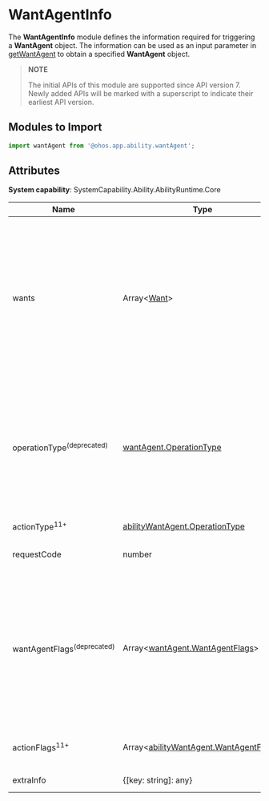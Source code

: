 # WantAgentInfo

The **WantAgentInfo** module defines the information required for triggering a **WantAgent** object. The information can be used as an input parameter in [getWantAgent](js-apis-app-ability-wantAgent.md#wantagentgetwantagent) to obtain a specified **WantAgent** object.

> **NOTE**
> 
> The initial APIs of this module are supported since API version 7. Newly added APIs will be marked with a superscript to indicate their earliest API version.

## Modules to Import

```ts
import wantAgent from '@ohos.app.ability.wantAgent';
```

## Attributes

**System capability**: SystemCapability.Ability.AbilityRuntime.Core

| Name          | Type                           | Mandatory| Description                  |
| -------------- | ------------------------------- | ---- | ---------------------- |
| wants          | Array\<[Want](js-apis-app-ability-want.md)\>                   | Yes  | Array of all **Want** objects. Currently, only one Want is supported. The array is reserved for future capability expansion. If multiple values are passed in, only the first member in the array is used.   |
| operationType<sup>(deprecated)</sup>  | [wantAgent.OperationType](js-apis-wantAgent.md#operationtype)         | No  | Operation type.<br>This attribute is supported since API version 7 and deprecated since API version 11. You are advised to use actionType<sup>11+</sup> instead.              |
| actionType<sup>11+</sup> | [abilityWantAgent.OperationType](js-apis-app-ability-wantAgent.md#operationtype)         | No  | Operation type.              |
| requestCode    | number                          | Yes  | Request code defined by the user.|
| wantAgentFlags<sup>(deprecated)</sup> | Array<[wantAgent.WantAgentFlags](js-apis-wantAgent.md#wantagentflags)> | No  | Array of flags for using the **WantAgent** object.<br>This attribute is supported since API version 7 and deprecated since API version 11. You are advised to use actionFlags<sup>11+</sup> instead.          |
| actionFlags<sup>11+</sup> | Array<[abilityWantAgent.WantAgentFlags](js-apis-app-ability-wantAgent.md#wantagentflags)> | No  | Array of flags for using the **WantAgent** object.          |
| extraInfo      | {[key: string]: any}            | No  | Extra information.              |

